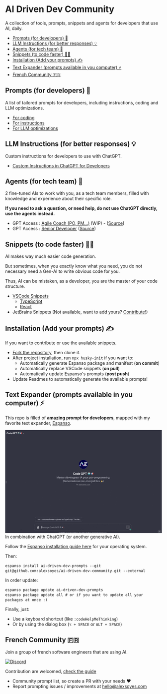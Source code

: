 # AI Driven Dev Community

A collection of tools, prompts, snippets and agents for developers that use AI, daily.

- [Prompts (for developers) 📝](#prompts-for-developers-)
- [LLM Instructions (for better responses) 💡](#llm-instructions-for-better-responses-)
- [Agents (for tech team) 🤖](#agents-for-tech-team-)
- [Snippets (to code faster) 🧑‍💻](#snippets-to-code-faster-)
- [Installation (Add your prompts) ✍️](#installation-add-your-prompts-️)
- [Text Expander (prompts available in you computer) ⚡️](#text-expander-prompts-available-in-you-computer-️)
- [French Community 🇫🇷](#french-community-)

## Prompts (for developers) 📝

A list of tailored prompts for developers, including instructions, coding and LLM optimizations.

- [For coding](./prompts/code.md)
- [For instructions](./prompts/instruct.md)
- [For LLM optimizations](./prompts//llm.md)

## LLM Instructions (for better responses) 💡

Custom instructions for developers to use with ChatGPT.

- [Custom Instructions in ChatGPT for Developers](./llm/chatgpt-custom-instructions-developer.md)

## Agents (for tech team) 🤖

2 fine-tuned AIs to work with you, as a tech team members, filled with knowledge and experience about their specific role.

**If you need to ask a question, or need help, do not use ChatGPT directly, use the agents instead.**

- GPT Access : [Agile Coach (PO, PM...)](https://chat.openai.com/g/g-S1wfMarvA-ai-programming-expert) (WIP) - ([Source](./agents/agile-coach.md))
- GPT Access : [Senior Developer](https://chat.openai.com/g/g-KbmBiVnyq-agile-gpt) ([Source](./agents/senior-developer.md))

## Snippets (to code faster) 🧑‍💻

AI makes way much easier code generation.

But sometimes, when you exactly know what you need, you do not necessary need a Gen-AI to write obvious code for you.

Thus, AI can be mistaken, as a developer, you are the master of your code structure.

- [VSCode Snippets](./snippets/vscode/)
  - [TypeScript](./snippets/vscode/typescript.json)
  - [React](./snippets/vscode/typescriptreact.json)
- JetBrains Snippets (Not available, want to add yours? [Contribute!](./contributing.md))

## Installation (Add your prompts) ✍️

If you want to contribute or use the available snippets.

- [Fork the repository](https://github.com/alexsoyes/ai-driven-dev-community/fork), then clone it.
- After project installation, run `npx husky-init` if you want to:
  - Automatically generate Espanso package and manifest (**on commit**)
  - Automatically replace VSCode snippets (**on pull**)
  - Automatically update Espanso's prompts (**post push**)
- Update Readmes to automatically generate the available prompts!

## Text Expander (prompts available in you computer) ⚡️

This repo is filled of **amazing prompt for developers**, mapped with my favorite text expander, [Espanso](https://espanso.org).

![Text expander with AI](docs/images/espanso-code-gpt.gif)
In combination with ChatGPT (or another generative AI).

Follow the [Espanso installation guide here](https://espanso.org/install/) for your operating system.

Then:

```shell
espanso install ai-driven-dev-prompts --git git@github.com:alexsoyes/ai-driven-dev-community.git --external
```

In order update:

```shell
espanso package update ai-driven-dev-prompts
espanso package update all # or if you want to update all your packages at once :)
```

Finally, just:

- Use a keyboard shortcut (like `:codeHelpMeThinking`)
- Or by using the dialog box (`⌥ + SPACE` or `ALT + SPACE`)

## French Community 🇫🇷

Join a group of french software engineers that are using AI.

[![Discord](https://img.shields.io/badge/Discord-7289DA?style=for-the-badge&logo=discord&logoColor=white)](https://discord.gg/mcNwacZCvC)

Contribution are welcomed, [check the guide](./contributing.md)

- Community prompt list, so create a PR with your needs ❤️
- Report prompting issues / improvements at [hello@alexsoyes.com](mailto:hello@alexsoyes.com)
